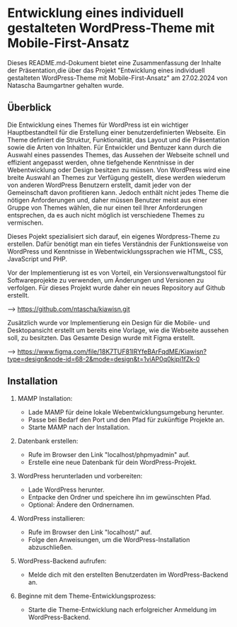 # Entwicklung eines individuell gestalteten WordPress-Theme mit Mobile-First-Ansatz
Dieses README.md-Dokument bietet eine Zusammenfassung der Inhalte der Präsentation,die über das Projekt "Entwicklung eines individuell gestalteten WordPress-Theme mit Mobile-First-Ansatz" am 27.02.2024 von Natascha Baumgartner gehalten wurde.

## Überblick
Die Entwicklung eines Themes für WordPress ist ein wichtiger Hauptbestandteil für die Erstellung einer benutzerdefinierten Webseite. Ein Theme definiert die Struktur, Funktionalität, das Layout und die Präsentation sowie die Arten von Inhalten. Für Entwickler und Bentuzer kann durch die Auswahl eines passendes Themes, das Aussehen der Webseite schnell und effizient angepasst werden, ohne tiefgehende Kenntnisse in der Webentwicklung oder Design besitzen zu müssen. Von WordPress wird eine breite Auswahl an Themes zur Verfügung gestellt, diese werden wiederum von anderen WordPress Benutzern erstellt, damit jeder von der Gemeinschaft davon profitieren kann. Jedoch enthält nicht jedes Theme die nötigen Anforderungen und, daher müssen Benutzer meist aus einer Gruppe von Themes wählen, die nur einen teil Ihrer Anforderungen entsprechen, da es auch nicht möglich ist verschiedene Themes zu vermischen.

Dieses Pojekt spezialisiert sich darauf, ein eigenes Wordpress-Theme zu erstellen. Dafür benötigt man ein tiefes Verständnis der Funktionsweise von WordPress und Kenntnisse in Webentwicklungssprachen wie HTML, CSS, JavaScript und PHP.

Vor der Implementierung ist es von Vorteil, ein Versionsverwaltungstool für Softwareprojekte zu verwenden, um Änderungen und Versionen zu verfolgen. Für dieses Projekt wurde daher ein neues Repository auf Github erstellt. 

--> https://github.com/ntascha/kiawisn.git

Zusätzlich wurde vor Implementierung ein Design für die Mobile- und Desktopansicht erstellt um bereits eine Vorlage, wie die Webseite aussehen soll, zu besitzten. Das Gesamte Design wurde mit Figma erstellt. 

--> https://www.figma.com/file/18K7TUF81IRYfeBArFqdME/Kiawisn?type=design&node-id=68-2&mode=design&t=1viAP0q0kjpi1fZk-0

## Installation

1. MAMP Installation:

   * Lade MAMP für deine lokale Webentwicklungsumgebung herunter. 
   * Passe bei Bedarf den Port und den Pfad für zukünftige Projekte an. 
   * Starte MAMP nach der Installation.

2. Datenbank erstellen:

   * Rufe im Browser den Link "localhost/phpmyadmin" auf. 
   * Erstelle eine neue Datenbank für dein WordPress-Projekt. 

3. WordPress herunterladen und vorbereiten:

   * Lade WordPress herunter. 
   * Entpacke den Ordner und speichere ihn im gewünschten Pfad. 
   * Optional: Ändere den Ordnernamen.

4. WordPress installieren:
   * Rufe im Browser den Link "localhost/<Name des WordPress-Ordners>" auf. 
   * Folge den Anweisungen, um die WordPress-Installation abzuschließen.

5. WordPress-Backend aufrufen:
   * Melde dich mit den erstellten Benutzerdaten im WordPress-Backend an.

6. Beginne mit dem Theme-Entwicklungsprozess:
   * Starte die Theme-Entwicklung nach erfolgreicher Anmeldung im WordPress-Backend.
